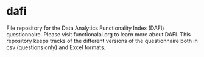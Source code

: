 # dafi
File repository for the Data Analytics Functionality Index (DAFI) questionnaire. Please visit functionalai.org to learn more about DAFI. This repository keeps tracks of the different versions of the questionnaire both in csv (questions only) and Excel formats. 
